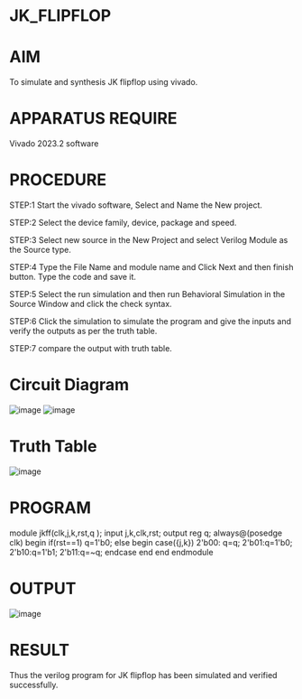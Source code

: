 # JK_FLIPFLOP
# AIM
To simulate and synthesis JK flipflop using vivado.
# APPARATUS REQUIRE
Vivado 2023.2 software
# PROCEDURE
STEP:1 Start the vivado software, Select and Name the New project.

STEP:2 Select the device family, device, package and speed.

STEP:3 Select new source in the New Project and select Verilog Module as the Source type.

STEP:4 Type the File Name and module name and Click Next and then finish button. Type the code and save it.

STEP:5 Select the run simulation and then run Behavioral Simulation in the Source Window and click the check syntax.

STEP:6 Click the simulation to simulate the program and give the inputs and verify the outputs as per the truth table.

STEP:7 compare the output with truth table.
# Circuit Diagram
![image](https://github.com/kanipakajeevana/JK_FLIPFLOP/assets/170450203/b5bce14e-4ce1-4f5f-adfe-e197f6e3d0e7)
![image](https://github.com/kanipakajeevana/JK_FLIPFLOP/assets/170450203/976204c8-3774-496a-b0d5-eaa6753d530b)


# Truth Table
![image](https://github.com/kanipakajeevana/JK_FLIPFLOP/assets/170450203/2736fb47-a79f-4b8c-b607-eb6561fe9f3d)
# PROGRAM
module jkff(clk,j,k,rst,q );
input j,k,clk,rst;
output reg q;
always@(posedge clk)
begin
if(rst==1)
q=1'b0;
else
begin
case({j,k})
2'b00: q=q;
2'b01:q=1'b0;
2'b10:q=1'b1;
2'b11:q=~q;
endcase
end
end
endmodule
# OUTPUT
![image](https://github.com/kanipakajeevana/JK_FLIPFLOP/assets/170450203/2c5eac16-0c21-48e8-8f26-c5ca8219a4a3)
# RESULT
Thus the verilog program for JK flipflop has been simulated and verified successfully.




